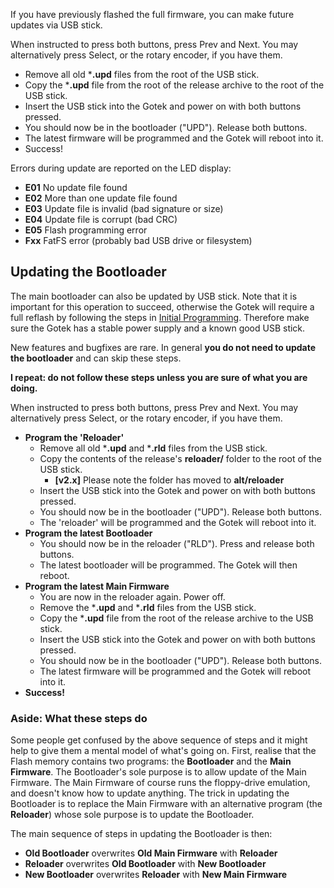 If you have previously flashed the full firmware, you can make future
updates via USB stick.

When instructed to press both buttons, press Prev and Next.  You may
alternatively press Select, or the rotary encoder, if you have them.

- Remove all old ***.upd** files from the root of the USB stick.
- Copy the ***.upd** file from the root of the release archive to the root of
  the USB stick.
- Insert the USB stick into the Gotek and power on with both buttons pressed.
- You should now be in the bootloader ("UPD"). Release both buttons.
- The latest firmware will be programmed and the Gotek will reboot into it.
- Success!

Errors during update are reported on the LED display:
- **E01** No update file found
- **E02** More than one update file found
- **E03** Update file is invalid (bad signature or size)
- **E04** Update file is corrupt (bad CRC)
- **E05** Flash programming error
- **Fxx** FatFS error (probably bad USB drive or filesystem)

## Updating the Bootloader

The main bootloader can also be updated by USB stick. Note that it is
important for this operation to succeed, otherwise the Gotek will require
a full reflash by following the steps in
[Initial Programming](#initial-programming). Therefore make sure the
Gotek has a stable power supply and a known good USB stick.

New features and bugfixes are rare. In general **you do not need to
update the bootloader** and can skip these steps.

**I repeat: do not follow these steps unless you are sure of what you are
doing.**

When instructed to press both buttons, press Prev and Next.  You may
alternatively press Select, or the rotary encoder, if you have them.

- **Program the 'Reloader'**
  - Remove all old ***.upd** and ***.rld** files from the USB stick.
  - Copy the contents of the release's **reloader/** folder to the root of
  the USB stick.
    - **[v2.x]** Please note the folder has moved to **alt/reloader**
  - Insert the USB stick into the Gotek and power on with both buttons
  pressed.
  - You should now be in the bootloader ("UPD"). Release both buttons.
  - The 'reloader' will be programmed and the Gotek will reboot into it.
- **Program the latest Bootloader**
  - You should now be in the reloader ("RLD"). Press and release both buttons.
  - The latest bootloader will be programmed. The Gotek will then reboot.
- **Program the latest Main Firmware**
  - You are now in the reloader again. Power off.
  - Remove the ***.upd** and ***.rld** files from the USB stick.
  - Copy the ***.upd** file from the root of the release archive to the USB
  stick.
  - Insert the USB stick into the Gotek and power on with both
  buttons pressed.
  - You should now be in the bootloader ("UPD"). Release both buttons.
  - The latest firmware will be programmed and the Gotek will reboot into it.
- **Success!**

### Aside: What these steps do

Some people get confused by the above sequence of steps and it might
help to give them a mental model of what's going on. First, realise
that the Flash memory contains two programs: the **Bootloader** and
the **Main Firmware**. The Bootloader's sole purpose is to allow
update of the Main Firmware. The Main Firmware of course runs the
floppy-drive emulation, and doesn't know how to update anything. The
trick in updating the Bootloader is to replace the Main Firmware with
an alternative program (the **Reloader**) whose sole purpose is to
update the Bootloader.

The main sequence of steps in updating the Bootloader is then:

- **Old Bootloader** overwrites **Old Main Firmware** with **Reloader**
- **Reloader** overwrites **Old Bootloader** with **New Bootloader**
- **New Bootloader** overwrites **Reloader** with **New Main Firmware**
